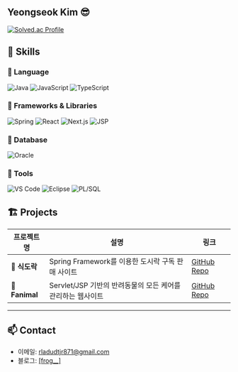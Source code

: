 ## Yeongseok Kim 😎

[![Solved.ac Profile](http://mazassumnida.wtf/api/v2/generate_badge?boj=백준아이디)](https://solved.ac/rladudtjr871/)


## 🧠 Skills

### 📌 Language  
![Java](https://img.shields.io/badge/Java-007396?style=for-the-badge&logo=openjdk&logoColor=white)
![JavaScript](https://img.shields.io/badge/JavaScript-F7DF1E?style=for-the-badge&logo=javascript&logoColor=black)
![TypeScript](https://img.shields.io/badge/TypeScript-3178C6?style=for-the-badge&logo=typescript&logoColor=white)

### 📌 Frameworks & Libraries  
![Spring](https://img.shields.io/badge/Spring-6DB33F?style=for-the-badge&logo=spring&logoColor=white)
![React](https://img.shields.io/badge/React-61DAFB?style=for-the-badge&logo=react&logoColor=black)
![Next.js](https://img.shields.io/badge/Next.js-000000?style=for-the-badge&logo=nextdotjs&logoColor=white)
![JSP](https://img.shields.io/badge/JSP-007396?style=for-the-badge&logo=java&logoColor=white)

### 📌 Database  
![Oracle](https://img.shields.io/badge/Oracle-F80000?style=for-the-badge&logo=oracle&logoColor=white)

### 📌 Tools  
![VS Code](https://img.shields.io/badge/VS%20Code-007ACC?style=for-the-badge&logo=visualstudiocode&logoColor=white)
![Eclipse](https://img.shields.io/badge/Eclipse-2C2255?style=for-the-badge&logo=eclipseide&logoColor=white)
![PL/SQL](https://img.shields.io/badge/PL%2FSQL-F80000?style=for-the-badge&logo=oracle&logoColor=white)


## 🏗️ Projects

| 프로젝트명 | 설명 | 링크 |
|------------|------|------|
| **🍱 식도락** | Spring Framework를 이용한 도시락 구독 판매 사이트 | [GitHub Repo](https://github.com/rladudtjr871/Sikdorock) |
| **🐶 Fanimal** | Servlet/JSP 기반의 반려동물의 모든 케어를 관리하는 웹사이트 | [GitHub Repo](https://github.com/rladudtjr871/Fanimal) |

---

## 📫 Contact

- 이메일: rladudtjr871@gmail.com
- 블로그: [[frog__]  ](https://velog.io/@frog__/posts)
<!--
**rladudtjr871/rladudtjr871** is a ✨ _special_ ✨ repository because its `README.md` (this file) appears on your GitHub profile.

Here are some ideas to get you started:

- 🔭 I’m currently working on ...
- 🌱 I’m currently learning ...
- 👯 I’m looking to collaborate on ...
- 🤔 I’m looking for help with ...
- 💬 Ask me about ...
- 📫 How to reach me: ...
- 😄 Pronouns: ...
- ⚡ Fun fact: ...
-->
